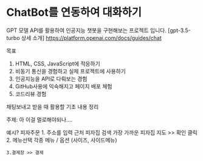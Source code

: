 # ChatBot를 연동하여 대화하기

GPT 모델 API를 활용하여 인공지능 챗봇을 구현해보는 프로젝트 입니다.
[gpt-3.5-turbo 상세 소개]  https://platform.openai.com/docs/guides/chat

목표
1. HTML, CSS, JavaScript에 적응하기
2. 비동기 통신을 경험하고 실제 프로젝트에 사용하기
3. 인공지능을 API로 다뤄보는 경험
4. GitHub사용에 익숙해지고 페이지 배포 체험
5. 코드리뷰 경험



채팅보내고 받을 때 활용할 기초 내용 정리





주제: 아 이걸 멀로해야되나....




예시?
피자주문 
    1. 주소를 입력
        근처 피자집 검색
        가장 가까운 피자집 지도 >> 확인 클릭
    2. 메뉴선택
    각종 메뉴 / 옵션 (사이즈, 사이드메뉴)
    
    3.결제창 >> 결제 